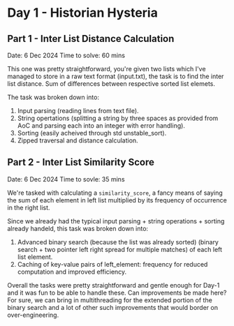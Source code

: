 # Day 1 -  Historian Hysteria
## Part 1 - Inter List Distance Calculation
Date: 6 Dec 2024
Time to solve: 60 mins

This one was pretty straightforward, you're given two lists which I've managed to store in a raw text format (input.txt), the task is to find the inter list distance. Sum of differences between respective sorted list elemets.

The task was broken down into:
1. Input parsing (reading lines from text file).
2. String opertations (splitting a string by three spaces as provided from AoC and parsing each into an integer with error handling).
3. Sorting (easily acheived through std unstable_sort).
4. Zipped traversal and distance calculation.

## Part 2 - Inter List Similarity Score
Date: 6 Dec 2024
Time to sovle: 35 mins

We're tasked with calculating a `similarity_score`, a fancy means of saying the sum of each element in left list multiplied by its frequency of occurrence in the right list.

Since we already had the typical input parsing + string operations + sorting already handeld, this task was broken down into:
1. Advanced binary search (because the list was already sorted) (binary search + two pointer left right spread for multiple matches) of each left list element.
2. Caching of key-value pairs of left_element: frequency for reduced computation and improved efficiency.

Overall the tasks were pretty straightforward and gentle enough for Day-1 and it was fun to be able to handle these. Can improvements be made here? For sure, we can bring in multithreading for the extended portion of the binary search and a lot of other such improvements that would border on over-engineering.